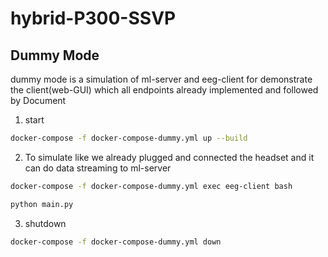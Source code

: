 # hybrid-P300-SSVP

## Dummy Mode
dummy mode is a simulation of ml-server and eeg-client for demonstrate the client(web-GUI) which all endpoints already implemented and followed by Document

1. start
```bash
docker-compose -f docker-compose-dummy.yml up --build
```

2. To simulate like we already plugged and connected the headset and it can do data streaming to ml-server
```bash
docker-compose -f docker-compose-dummy.yml exec eeg-client bash
```
```bash
python main.py
```

3. shutdown
```bash
docker-compose -f docker-compose-dummy.yml down
```